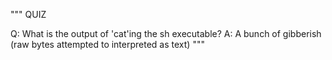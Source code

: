 """
QUIZ

Q: What is the output of 'cat'ing the sh executable?
A: A bunch of gibberish (raw bytes attempted to interpreted as text)
"""
